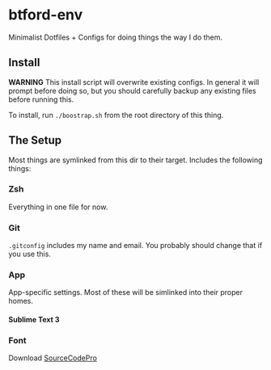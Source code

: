 # btford-env

Minimalist Dotfiles + Configs for doing things the way I do them.


## Install

**WARNING** This install script will overwrite existing configs.
In general it will prompt before doing so, but you should carefully backup any existing files before running this.

To install, run `./boostrap.sh` from the root directory of this thing.


## The Setup

Most things are symlinked from this dir to their target.
Includes the following things:

### Zsh

Everything in one file for now.


### Git

`.gitconfig` includes my name and email.
You probably should change that if you use this.


### App

App-specific settings.
Most of these will be simlinked into their proper homes.

#### Sublime Text 3


### Font

Download [SourceCodePro](http://sourceforge.net/projects/sourcecodepro.adobe/?source=dlp)

